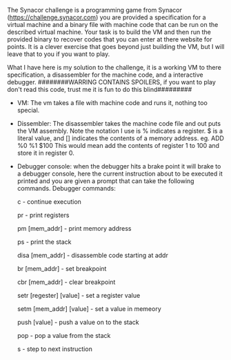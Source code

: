The Synacor challenge is a programming game from Synacor (https://challenge.synacor.com) you are provided a  specification for a virtual machine and a binary file with machine code that can be run on the described virtual machine. Your task is to build the VM and then run the provided binary to recover codes that you can enter at there website for points. It is a clever exercise that goes beyond just building the VM, but I will leave that to you if you want to play. 

What I have here is my solution to the challenge, it is a working VM to there specification, a disassembler for the machine code, and a interactive debugger. 
########WARRING CONTAINS SPOILERS, if you want to play don't read this code, trust me it is fun to do this blind#########

- VM: The vm takes a file with machine code and runs it, nothing too special.

- Dissembler: The disassembler takes the machine code file and out puts the VM assembly. Note the notation I use is %<number> indicates a register. $<value> is a literal value, and [<addr>] indicates the contents of a memory address. eg. 
ADD %0 %1 $100 
This would mean add the contents of register 1 to 100 and store it in register 0.

- Debugger console: when the debugger hits a brake point it will brake to a debugger console, here the current instruction about to be executed it printed and you are given a prompt that can take the following commands. 
Debugger commands:
    
    c - continue execution

    pr - print registers
    
    pm [mem_addr] - print memory address
    
    ps - print the stack 
    
    disa [mem_addr] - disassemble code starting at addr
    
    br [mem_addr] - set breakpoint
    
    cbr [mem_addr] - clear breakpoint
    
    setr [regester] [value] - set a register value
    
    setm [mem_addr] [value] - set a value in memeory
    
    push [value] - push a value on to the stack
    
    pop - pop a value from the stack
    
    s - step to next instruction

